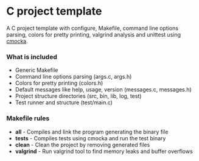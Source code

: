 # C project template

A C project template with configure, Makefile, command line options parsing,
colors for pretty printing, valgrind analysis and unittest
using [cmocka](https://cmocka.org/).


### What is included

* Generic Makefile
* Command line options parsing (args.c, args.h)
* Colors for pretty printing (colors.h)
* Default messages like help, usage, version (messages.c, messages.h)
* Project structure directories (src, bin, lib, log, test)
* Test runner and structure (test/main.c)


### Makefile rules


* **all** - Compiles and link the program generating the binary file
* **tests** - Compiles tests using cmocka and run the test binary
* **clean** - Clean the project by removing generated files
* **valgrind** - Run valgrind tool to find memory leaks and buffer overflows
